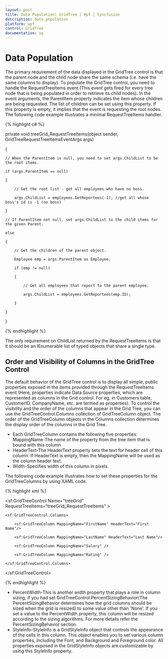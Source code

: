 ```yaml
---
layout: post
title: Data Population| GridTree | Wpf | Syncfusion
description: data population
platform: wpf
control: GridTree 
documentation: ug
---
```


# Data Population

The primary requirement of the data displayed in the GridTree control is that the parent node and the child node share the same schema (i.e. have the same columns to display). To populate the GridTree control, you need to handle the RequestTreeItems event (This event gets fired for every tree node that is being populated in order to retrieve its child nodes). In the event arguments, the ParentItem property indicates the item whose children are being requested. The list of children can be set using this property. If this property is empty, it implies that the event is requesting the root nodes. The following code example illustrates a minimal RequestTreeItems handler.

{% highlight c# %}





private void treeGrid_RequestTreeItems(object sender, GridTreeRequestTreeItemsEventArgs args)

{

    // When the ParentItem is null, you need to set args.ChildList to be the root items.

    if (args.ParentItem == null)

    {

        // Get the root list - get all employees who have no boss.

        args.ChildList = employees.GetReportees(-1); //get all whose boss's id is -1 (no boss)

    }

    // If ParentItem not null, set args.ChildList to the child items for the given Parent.

    else 

    {   

        // Get the children of the parent object.

        Employee emp = args.ParentItem as Employee;

        if (emp != null)

        {

            // Get all employees that report to the parent employee.

            args.ChildList = employees.GetReportees(emp.ID);

        }

    }

}

{% endhighlight %}

The only requirement on ChildList returned by the RequestTreeItems is that it should be an IEnumerable list of typed objects that share a single type.

## Order and Visibility of Columns in the GridTree Control

The default behavior of the GridTree control is to display all simple, public properties exposed in the items provided through the RequestTreeItems event (Here, properties indicate Data Source properties, which are represented as columns in the Grid control. For eg, in Customers table, CustomerID, CompanyName, etc. are termed as properties). To control the visibility and the order of the columns that appear in the Grid Tree, you can use the GridTreeControl.Columns collection of GridTreeColumn object. The order of the GridTreeColumn objects in the Columns collection determines the display order of the columns in the Grid Tree.  

* Each GridTreeColumn contains the following five properties: MappingName-The name of the property from the tree item that is bound with this column
* HeaderText-The HeaderText property sets the text for header cell of this column. If HeaderText is empty, then the MappingName will be used as the column header text.
* Width-Specifies width of this column in pixels.

The following code example illustrates how to set these properties for the GridTreeColumns by using XAML code.

{% highlight xml %}



<sf:GridTreeControl Name="treeGrid" RequestTreeItems="treeGrid_RequestTreeItems" >

    <sf:GridTreeControl.Columns>

        <sf:GridTreeColumn MappingName="FirstName" HeaderText="First Name"/>

        <sf:GridTreeColumn MappingName="LastName" HeaderText="Last Name"/>

        <sf:GridTreeColumn MappingName="Salary" />

        <sf:GridTreeColumn MappingName="Rating" />

    </sf:GridTreeControl.Columns>

</sf:GridTreeControl>


{% endhighlight %}

* PercentWidth-This is another width property that plays a role in column sizing, if you had set GridTreeControl.PercentSizingBehavior(The PercentSizingBehavior determines how the grid columns should be sized when the grid is resized) to some value other than 'None'. If you set a value to the PercentWidth property, this column will be resized according to the sizing algorithms. For more details refer the PercentSizingBehavior section.
* StyleInfo-StyleInfo is a GridStyleInfo object that controls the appearance of the cells in this column. This object enables you to set various column properties, including the Font, and Background and Foreground color. All properties exposed in the GridStyleInfo objects are customizable by using this StyleInfo property.



